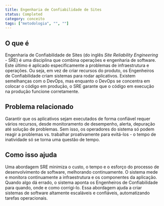 ```yaml
---
title: Engenharia de Confiabilidade de Sites
status: Completed
category: conceito
tags: ["metodologia", "", ""]
---
```


## O que é

Engenharia de Confiabilidade de Sites (do inglês *Site Reliability Engineering* - SRE) é uma disciplina que combina operações e engenharia de software. Este último é aplicado especificamente a problemas de infraestrutura e operações. Ou seja, em vez de criar recursos do produto, os Engenheiros de Confiabilidade criam sistemas para rodar aplicativos. Existem semelhanças com o DevOps, mas enquanto o DevOps se concentra em colocar o código em produção, o SRE garante que o código em execução na produção funcione corretamente.

## Problema relacionado

Garantir que os aplicativos sejam executados de forma confiável requer vários recursos, desde monitoramento de desempenho, alerta, depuração até solução de problemas. Sem isso, os operadores do sistema só podem reagir a problemas vs. trabalhar proativamente para evitá-los - o tempo de inatividade só se torna uma questão de tempo.

## Como isso ajuda

Uma abordagem SRE minimiza o custo, o tempo e o esforço do processo de desenvolvimento de software, melhorando continuamente. O sistema mede e monitora continuamente a infraestrutura e os componentes da aplicação. Quando algo dá errado, o sistema aponta os Engenheiros de Confiabilidade para quando, onde e como corrigi-lo. Essa abordagem ajuda a criar sistemas de software altamente escaláveis e confiáveis, automatizando tarefas operacionais.
